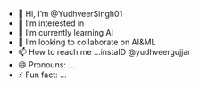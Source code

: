 - 👋 Hi, I’m @YudhveerSingh01
- 👀 I’m interested in 
- 🌱 I’m currently learning AI
- 💞️ I’m looking to collaborate on AI&ML
- 📫 How to reach me ...instaID @yudhveergujjar
- 😄 Pronouns: ...
- ⚡ Fun fact: ...

<!---
YudhveerSingh01/YudhveerSingh01 is a ✨ special ✨ repository because its `README.md` (this file) appears on your GitHub profile.
You can click the Preview link to take a look at your changes.
--->
